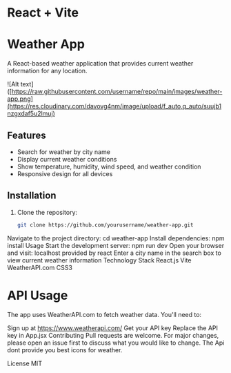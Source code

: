 # React + Vite
# Weather App

A React-based weather application that provides current weather information for any location.

![Alt text]([https://raw.githubusercontent.com/username/repo/main/images/weather-app.png](https://res.cloudinary.com/davovg4nm/image/upload/f_auto,q_auto/suujb1nzgxdaf5u2lmuj)


## Features
- Search for weather by city name
- Display current weather conditions
- Show temperature, humidity, wind speed, and weather condition
- Responsive design for all devices

## Installation
1. Clone the repository:
   ```bash
   git clone https://github.com/yourusername/weather-app.git
Navigate to the project directory:
cd weather-app
Install dependencies:
npm install
Usage
Start the development server:
npm run dev
Open your browser and visit:
localhost provided by react
Enter a city name in the search box to view current weather information
Technology Stack
React.js
Vite
WeatherAPI.com
CSS3

# API Usage
The app uses WeatherAPI.com to fetch weather data. You'll need to:

Sign up at https://www.weatherapi.com/
Get your API key
Replace the API key in App.jsx
Contributing
Pull requests are welcome. For major changes, please open an issue first to discuss what you would like to change.
The Api dont provide you best icons for weather.

License
MIT
